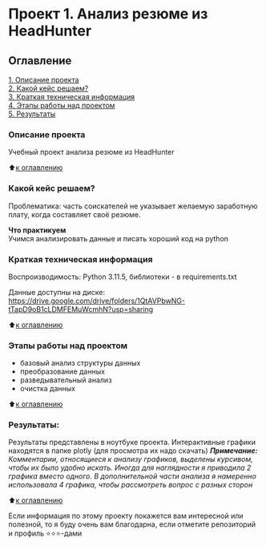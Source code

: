# Проект 1. Анализ резюме из HeadHunter

## Оглавление  
[1. Описание проекта](#Описание-проекта)  
[2. Какой кейс решаем?](#Какой-кейс-решаем)  
[3. Краткая техническая информация](#Краткая-техническая-информация)  
[4. Этапы работы над проектом](#Этапы-работы-над-проектом)  
[5. Результаты](#Результаты)     


### Описание проекта    
Учебный проект анализа резюме из HeadHunter

:arrow_up:[к оглавлению](#Оглавление)


### Какой кейс решаем?    
Проблематика: часть соискателей не указывает желаемую заработную плату, когда составляет своё резюме.

**Что практикуем**     
Учимся анализировать данные и писать хороший код на python

### Краткая техническая информация

Воспроизводимость: Python 3.11.5, библиотеки - в requirements.txt

Данные доступны на диске: https://drive.google.com/drive/folders/1QtAVPbwNG-tTapD9oB1cLDMFEMuWcmhN?usp=sharing

:arrow_up:[к оглавлению](#Оглавление)

### Этапы работы над проектом  
- базовый анализ структуры данных
- преобразование данных
- разведывательный анализ
- очистка данных

:arrow_up:[к оглавлению](#Оглавление)


### Результаты:  
Результаты представлены в ноутбуке проекта.
Интерактивные графики находятся в папке plotly (для просмотра их надо скачать)
***Примечание:** Комментарии, относящиеся к анализу графиков, выделены курсивом, чтобы их было удобно искать. Иногда для наглядности я приводила 2 графика вместо одного. В дополнительной части анализа я намеренно использовала 4 графика, чтобы рассмотреть вопрос с разных сторон*

:arrow_up:[к оглавлению](#Оглавление)


Если информация по этому проекту покажется вам интересной или полезной, то я буду очень вам благодарна, если отметите репозиторий и профиль ⭐️⭐️⭐️-дами